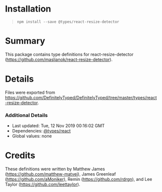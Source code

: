 # Installation
> `npm install --save @types/react-resize-detector`

# Summary
This package contains type definitions for react-resize-detector (https://github.com/maslianok/react-resize-detector).

# Details
Files were exported from https://github.com/DefinitelyTyped/DefinitelyTyped/tree/master/types/react-resize-detector.

### Additional Details
 * Last updated: Tue, 12 Nov 2019 00:16:02 GMT
 * Dependencies: [@types/react](https://npmjs.com/package/@types/react)
 * Global values: none

# Credits
These definitions were written by Matthew James (https://github.com/matthew-matvei), James Greenleaf (https://github.com/aMoniker), Remin (https://github.com/rdrgn), and Lee Taylor (https://github.com/leettaylor).
